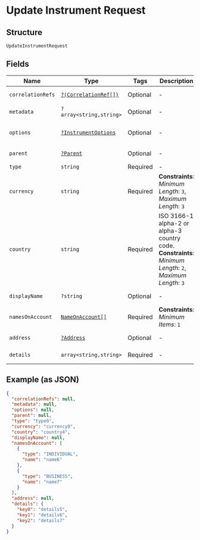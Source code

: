 
# Update Instrument Request

## Structure

`UpdateInstrumentRequest`

## Fields

| Name | Type | Tags | Description | Getter | Setter |
|  --- | --- | --- | --- | --- | --- |
| `correlationRefs` | [`?(CorrelationRef[])`](../../doc/models/correlation-ref.md) | Optional | - | getCorrelationRefs(): ?array | setCorrelationRefs(?array correlationRefs): void |
| `metadata` | `?array<string,string>` | Optional | - | getMetadata(): ?array | setMetadata(?array metadata): void |
| `options` | [`?InstrumentOptions`](../../doc/models/instrument-options.md) | Optional | - | getOptions(): ?InstrumentOptions | setOptions(?InstrumentOptions options): void |
| `parent` | [`?Parent`](../../doc/models/parent.md) | Optional | - | getParent(): ?Parent | setParent(?Parent parent): void |
| `type` | `string` | Required | - | getType(): string | setType(string type): void |
| `currency` | `string` | Required | **Constraints**: *Minimum Length*: `3`, *Maximum Length*: `3` | getCurrency(): string | setCurrency(string currency): void |
| `country` | `string` | Required | ISO 3166-1 alpha-2 or alpha-3 country code.<br>**Constraints**: *Minimum Length*: `2`, *Maximum Length*: `3` | getCountry(): string | setCountry(string country): void |
| `displayName` | `?string` | Optional | - | getDisplayName(): ?string | setDisplayName(?string displayName): void |
| `namesOnAccount` | [`NameOnAccount[]`](../../doc/models/name-on-account.md) | Required | **Constraints**: *Minimum Items*: `1` | getNamesOnAccount(): array | setNamesOnAccount(array namesOnAccount): void |
| `address` | [`?Address`](../../doc/models/address.md) | Optional | - | getAddress(): ?Address | setAddress(?Address address): void |
| `details` | `array<string,string>` | Required | - | getDetails(): array | setDetails(array details): void |

## Example (as JSON)

```json
{
  "correlationRefs": null,
  "metadata": null,
  "options": null,
  "parent": null,
  "type": "type0",
  "currency": "currency0",
  "country": "country4",
  "displayName": null,
  "namesOnAccount": [
    {
      "type": "INDIVIDUAL",
      "name": "name6"
    },
    {
      "type": "BUSINESS",
      "name": "name7"
    }
  ],
  "address": null,
  "details": {
    "key0": "details5",
    "key1": "details6",
    "key2": "details7"
  }
}
```

